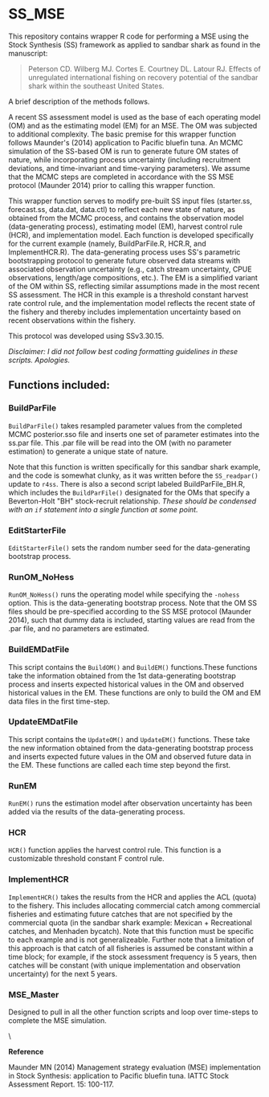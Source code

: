 # SS_MSE

This repository contains wrapper R code for performing a MSE using the Stock Synthesis (SS) framework as applied to sandbar shark as found in the manuscript: 

>  Peterson CD. Wilberg MJ. Cortes E. Courtney DL. Latour RJ. Effects of unregulated international fishing on recovery potential of the sandbar shark within the southeast United States.

A brief description of the methods follows.

A recent SS assessment model is used as the base of each operating model (OM) and as the estimating model (EM) for an MSE. The OM was subjected to additional complexity. The basic premise for this wrapper function follows Maunder's (2014) application to Pacific bluefin tuna. An MCMC simulation of the SS-based OM is run to generate future OM states of nature, while incorporating process uncertainty (including recruitment deviations, and time-invariant and time-varying parameters). We assume that the MCMC steps are completed in accordance with the SS MSE protocol (Maunder 2014) prior to calling this wrapper function. 

This wrapper function serves to modify pre-built SS input files (starter.ss, forecast.ss, data.dat, data.ctl) to reflect each new state of nature, as obtained from the MCMC process, and contains the observation model (data-generating process), estimating model (EM), harvest control rule (HCR), and implementation model. Each function is developed specifically for the current example (namely, BuildParFile.R, HCR.R, and ImplementHCR.R). The data-generating process uses SS's parametric bootstrapping protocol to generate future observed data streams with associated observation uncertainty (e.g., catch stream uncertainty, CPUE observations, length/age compositions, etc.). The EM is a simplified variant of the OM within SS, reflecting similar assumptions made in the most recent SS assessment. The HCR in this example is a threshold constant harvest rate control rule, and the implementation model reflects the recent state of the fishery and thereby includes implementation uncertainty based on recent observations within the fishery. 

This protocol was developed using SSv3.30.15. 


*Disclaimer: I did not follow best coding formatting guidelines in these scripts. Apologies.*


## Functions included:
 
### BuildParFile

`BuildParFile()` takes resampled parameter values from the completed MCMC posterior.sso file and inserts one set of parameter estimates into the ss.par file. This .par file will be read into the OM (with no parameter estimation) to generate a unique state of nature. 

Note that this function is written specifically for this sandbar shark example, and the code is somewhat clunky, as it was written before the `SS_readpar()` update to `r4ss`. There is also a second script labeled BuildParFile_BH.R, which includes the `BuildParFile()` designated for the OMs that specify a Beverton-Holt "BH" stock-recruit relationship. *These should be condensed with an `if` statement into a single function at some point.*


### EditStarterFile

`EditStarterFile()` sets the random number seed for the data-generating bootstrap process. 


### RunOM_NoHess 

`RunOM_NoHess()` runs the operating model while specifying the `-nohess` option. This is the data-generating bootstrap process. Note that the OM SS files should be pre-specified according to the SS MSE protocol (Maunder 2014), such that dummy data is included, starting values are read from the .par file, and no parameters are estimated. 


### BuildEMDatFile

This script contains the `BuildOM()` and `BuildEM()` functions.These functions take the information obtained from the 1st data-generating bootstrap process and inserts expected historical values in the OM and observed historical values in the EM. These functions are only to build the OM and EM data files in the first time-step. 


### UpdateEMDatFile

This script contains the `UpdateOM()` and `UpdateEM()` functions. These take the new information obtained from the data-generating bootstrap process and inserts expected future values in the OM and observed future data in the EM. These functions are called each time step beyond the first. 


### RunEM

`RunEM()` runs the estimation model after observation uncertainty has been added via the results of the data-generating process. 


### HCR

`HCR()` function applies the harvest control rule. This function is a customizable threshold constant F control rule. 


### ImplementHCR

`ImplementHCR()` takes the results from the HCR and applies the ACL (quota) to the fishery. This includes allocating commercial catch among commercial fisheries and estimating future catches that are not specified by the commercial quota (in the sandbar shark example: Mexican + Recreational catches, and Menhaden bycatch). Note that this function must be specific to each example and is not generalizeable. Further note that a limitation of this approach is that catch of all fisheries is assumed be constant within a time block; for example, if the stock assessment frequency is 5 years, then catches will be constant (with unique implementation and observation uncertainty) for the next 5 years. 


### MSE_Master 

Designed to pull in all the other function scripts and loop over time-steps to complete the MSE simulation. 


\


**Reference**

Maunder MN (2014) Management strategy evaluation (MSE) implementation in Stock Synthesis: application to Pacific bluefin tuna. IATTC Stock Assessment Report. 15: 100-117.

